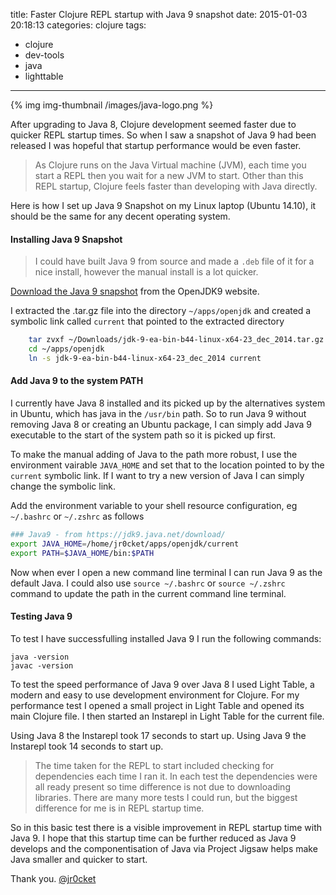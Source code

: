 title: Faster Clojure REPL startup with Java 9 snapshot
date: 2015-01-03 20:18:13
categories: clojure
tags: 
- clojure 
- dev-tools
- java
- lighttable

---

{% img img-thumbnail /images/java-logo.png %}

  After upgrading to Java 8, Clojure development seemed faster due to quicker REPL startup times.  So when I saw a snapshot of Java 9 had been released I was hopeful that startup performance would be even faster.

> As Clojure runs on the Java Virtual machine (JVM), each time you start a REPL then you wait for a new JVM to start.  Other than this REPL startup, Clojure feels faster than developing with Java directly.

  Here is how I set up Java 9 Snapshot on my Linux laptop (Ubuntu 14.10), it should be the same for any decent operating system.

<!-- more -->

#### Installing Java 9 Snapshot

> I could have built Java 9 from source and made a `.deb` file of it for a nice install, however the manual install is a lot quicker.
  
  [Download the Java 9 snapshot](https://jdk9.java.net/download/) from the OpenJDK9 website.
  
  I extracted the .tar.gz file into the directory `~/apps/openjdk` and created a symbolic link called `current` that pointed to the extracted directory 

```bash  
    tar zvxf ~/Downloads/jdk-9-ea-bin-b44-linux-x64-23_dec_2014.tar.gz ~/apps/openjdk
    cd ~/apps/openjdk
    ln -s jdk-9-ea-bin-b44-linux-x64-23_dec_2014 current
```

#### Add Java 9 to the system PATH

  I currently have Java 8 installed and its picked up by the alternatives system in Ubuntu, which has java in the `/usr/bin` path.  So to run Java 9 without removing Java 8 or creating an Ubuntu package, I can simply add Java 9 executable to the start of the system path so it is picked up first.
  
  To make the manual adding of Java to the path more robust, I use the environment vairable `JAVA_HOME` and set that to the location pointed to by the `current` symbolic link.  If I want to try a new version of Java I can simply change the symbolic link.
  
  Add the environment variable to your shell resource configuration, eg `~/.bashrc` or `~/.zshrc` as follows
  
```bash
### Java9 - from https://jdk9.java.net/download/
export JAVA_HOME=/home/jr0cket/apps/openjdk/current
export PATH=$JAVA_HOME/bin:$PATH
```  

  Now when ever I open a new command line terminal I can run Java 9 as the default Java.  I could also use `source ~/.bashrc` or `source ~/.zshrc` command to update the path in the current command line terminal. 
  
#### Testing Java 9

  To test I have successfulling installed Java 9 I run the following commands:
  
    java -version
    javac -version

  To test the speed performance of Java 9 over Java 8 I used Light Table, a modern and easy to use development environment for Clojure.  For my performance test I opened a small project in Light Table and opened its main Clojure file.  I then started an Instarepl in Light Table for the current file.  
  
  Using Java 8 the Instarepl took 17 seconds to start up.  Using Java 9 the Instarepl took 14 seconds to start up.

> The time taken for the REPL to start included checking for dependencies each time I ran it.  In each test the dependencies were all ready present so time difference is not due to downloading libraries.  There are many more tests I could run, but the biggest difference for me is in REPL startup time.

  So in this basic test there is a visible improvement in REPL startup time with Java 9.  I hope that this startup time can be further reduced as Java 9 develops and the componentisation of Java via Project Jigsaw helps make Java smaller and quicker to start.

Thank you.
[@jr0cket](https://twitter.com/jr0cket)







